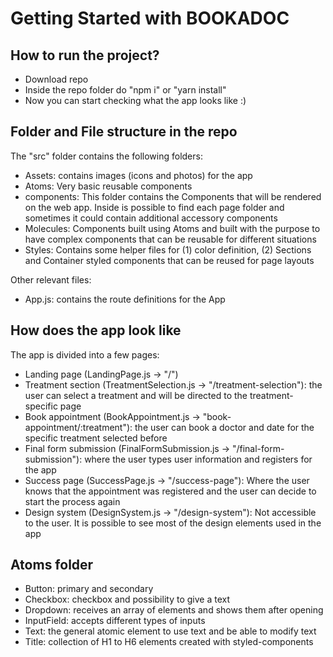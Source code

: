 # Getting Started with BOOKADOC

## How to run the project?

- Download repo
- Inside the repo folder do "npm i" or "yarn install"
- Now you can start checking what the app looks like :)

## Folder and File structure in the repo

The "src" folder contains the following folders:

- Assets: contains images (icons and photos) for the app
- Atoms: Very basic reusable components
- components: This folder contains the Components that will be rendered on the web app. Inside is possible to find each page folder and sometimes it could contain additional accessory components
- Molecules: Components built using Atoms and built with the purpose to have complex components that can be reusable for different situations
- Styles: Contains some helper files for (1) color definition, (2) Sections and Container styled components that can be reused for page layouts

Other relevant files:

- App.js: contains the route definitions for the App

## How does the app look like

The app is divided into a few pages:

- Landing page (LandingPage.js -> "/")
- Treatment section (TreatmentSelection.js -> "/treatment-selection"): the user can select a treatment and will be directed to the treatment-specific page
- Book appointment (BookAppointment.js -> "book-appointment/:treatment"): the user can book a doctor and date for the specific treatment selected before
- Final form submission (FinalFormSubmission.js -> "/final-form-submission"): where the user types user information and registers for the app
- Success page (SuccessPage.js -> "/success-page"): Where the user knows that the appointment was registered and the user can decide to start the process again
- Design system (DesignSystem.js -> "/design-system"): Not accessible to the user. It is possible to see most of the design elements used in the app

## Atoms folder

- Button: primary and secondary
- Checkbox: checkbox and possibility to give a text
- Dropdown: receives an array of elements and shows them after opening
- InputField: accepts different types of inputs
- Text: the general atomic element to use text and be able to modify text
- Title: collection of H1 to H6 elements created with styled-components